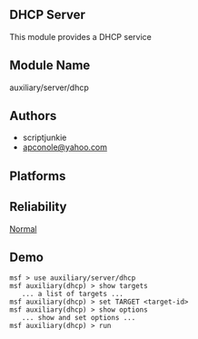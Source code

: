 ## DHCP Server

This module provides a DHCP service


## Module Name
auxiliary/server/dhcp

## Authors
* scriptjunkie
* apconole@yahoo.com





## Platforms


## Reliability
[Normal](https://github.com/rapid7/metasploit-framework/wiki/Exploit-Ranking)

## Demo

```
msf > use auxiliary/server/dhcp
msf auxiliary(dhcp) > show targets
   ... a list of targets ...
msf auxiliary(dhcp) > set TARGET <target-id>
msf auxiliary(dhcp) > show options
   ... show and set options ...
msf auxiliary(dhcp) > run
```
    
    